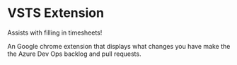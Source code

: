 VSTS Extension
===

Assists with filling in timesheets!

An Google chrome extension that displays what changes you have make the the Azure Dev Ops backlog and pull requests.

